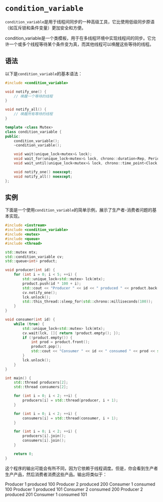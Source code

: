 # ```condition_variable```
`condition_variable`是用于线程间同步的一种高级工具，它比使用低级同步原语（如互斥锁和条件变量）更加安全和方便。

condition_variable是一个类模板，用于在多线程环境中实现线程间的同步。它允许一个或多个线程等待某个条件变为真，而其他线程可以唤醒这些等待的线程。

## 语法
以下是`condition_variable`的基本语法：
```c++
#include <condition_variable>

void notify_one() {
    // 唤醒一个等待的线程
}

void notify_all() {
    // 唤醒所有等待的线程
}

template <class Mutex>
class condition_variable {
public:
    condition_variable();
    ~condition_variable();

    void wait(unique_lock<mutex>& lock);
    void wait_for(unique_lock<mutex>& lock, chrono::duration<Rep, Period> const& rel_time);
    void wait_until(unique_lock<mutex>& lock, chrono::time_point<Clock, Duration> const& abs_time);

    void notify_one() noexcept;
    void notify_all() noexcept;
};
```

## 实例
下面是一个使用`condition_variable`的简单示例，展示了生产者-消费者问题的基本实现。
```c++
#include <iostream>
#include <condition_variable>
#include <mutex>
#include <queue>
#include <thread>

std::mutex mtx;
std::condition_variable cv;
std::queue<int> product;

void producer(int id) {
    for (int i = 0; i < 5; ++i) {
        std::unique_lock<std::mutex> lck(mtx);
        product.push(id * 100 + i);
        std::cout << "Producer " << id << " produced " << product.back() << std::endl;
        cv.notify_one();
        lck.unlock();
        std::this_thread::sleep_for(std::chrono::milliseconds(100));
    }
}

void consumer(int id) {
    while (true) {
        std::unique_lock<std::mutex> lck(mtx);
        cv.wait(lck, []{ return !product.empty(); });
        if (!product.empty()) {
            int prod = product.front();
            product.pop();
            std::cout << "Consumer " << id << " consumed " << prod << std::endl;
        }
        lck.unlock();
    }
}

int main() {
    std::thread producers[2];
    std::thread consumers[2];

    for (int i = 0; i < 2; ++i) {
        producers[i] = std::thread(producer, i + 1);
    }

    for (int i = 0; i < 2; ++i) {
        consumers[i] = std::thread(consumer, i + 1);
    }

    for (int i = 0; i < 2; ++i) {
        producers[i].join();
        consumers[i].join();
    }

    return 0;
}
```
这个程序的输出可能会有所不同，因为它依赖于线程调度。但是，你会看到生产者生产产品，然后消费者消费这些产品。输出将类似于：

Producer 1 produced 100
Producer 2 produced 200
Consumer 1 consumed 100
Producer 1 produced 101
Consumer 2 consumed 200
Producer 2 produced 201
Consumer 1 consumed 101
